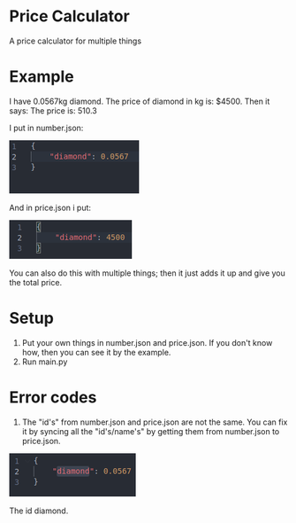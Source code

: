 # Price Calculator
A price calculator for multiple things

# Example
I have 0.0567kg diamond. The price of diamond in kg is: $4500.
Then it says: The price is: 510.3

I put in number.json:

![number.json](images/numberjson.png "Logo Title Text 1")

And in price.json i put:

![price.json](images/pricejson.png "Logo Title Text 1")

You can also do this with multiple things; then it just adds it up and give you the total price.

# Setup
1. Put your own things in number.json and price.json. If you don't know how, then you can see it by the example.
2. Run main.py

# Error codes
1. The "id's" from number.json and price.json are not the same. You can fix it by syncing all the "id's/name's" by getting them from number.json to price.json.

![The id: Diamond](images/diamond.png "Logo Title Text 1")

The id diamond.